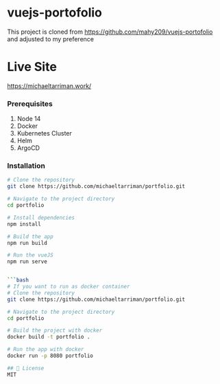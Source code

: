 



# vuejs-portofolio

This project is cloned from  https://github.com/mahy209/vuejs-portofolio and adjusted to my preference

# Live Site
https://michaeltarriman.work/

### Prerequisites

1. Node 14
2. Docker
3. Kubernetes Cluster
4. Helm
5. ArgoCD

### Installation

```bash
# Clone the repository
git clone https://github.com/michaeltarriman/portfolio.git

# Navigate to the project directory
cd portfolio

# Install dependencies
npm install

# Build the app
npm run build

# Run the vueJS
npm run serve


```bash
# If you want to run as docker container
# Clone the repository
git clone https://github.com/michaeltarriman/portfolio.git

# Navigate to the project directory
cd portfolio

# Build the project with docker
docker build -t portfolio .

# Run the app with docker
docker run -p 8080 portfolio

## 📝 License
MIT
